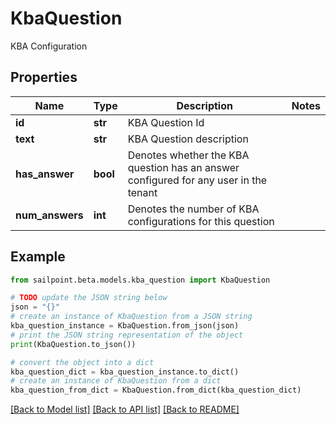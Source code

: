 # KbaQuestion

KBA Configuration

## Properties

Name | Type | Description | Notes
------------ | ------------- | ------------- | -------------
**id** | **str** | KBA Question Id | 
**text** | **str** | KBA Question description | 
**has_answer** | **bool** | Denotes whether the KBA question has an answer configured for any user in the tenant | 
**num_answers** | **int** | Denotes the number of KBA configurations for this question | 

## Example

```python
from sailpoint.beta.models.kba_question import KbaQuestion

# TODO update the JSON string below
json = "{}"
# create an instance of KbaQuestion from a JSON string
kba_question_instance = KbaQuestion.from_json(json)
# print the JSON string representation of the object
print(KbaQuestion.to_json())

# convert the object into a dict
kba_question_dict = kba_question_instance.to_dict()
# create an instance of KbaQuestion from a dict
kba_question_from_dict = KbaQuestion.from_dict(kba_question_dict)
```
[[Back to Model list]](../README.md#documentation-for-models) [[Back to API list]](../README.md#documentation-for-api-endpoints) [[Back to README]](../README.md)


